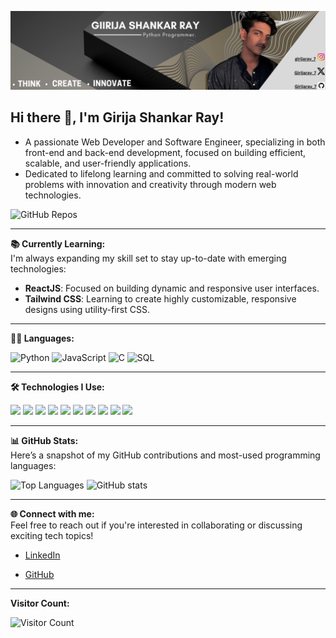 ![banner](https://github.com/Girijaray07/Girijaray07/blob/main/Github%20Background.png)

## Hi there 👋, I'm Girija Shankar Ray!
- A passionate Web Developer and Software Engineer, specializing in both front-end and back-end development, focused on building efficient, scalable, and user-friendly applications.
- Dedicated to lifelong learning and committed to solving real-world problems with innovation and creativity through modern web technologies.

![GitHub Repos](https://img.shields.io/badge/Repos-5-bluek?style=flat-square)

---

**📚 Currently Learning:**  
I'm always expanding my skill set to stay up-to-date with emerging technologies:  
- **ReactJS**: Focused on building dynamic and responsive user interfaces.  
- **Tailwind CSS**: Learning to create highly customizable, responsive designs using utility-first CSS.

---


**👨‍💻 Languages:**

![Python](https://img.shields.io/badge/-Python-000?&logo=Python)
![JavaScript](https://img.shields.io/badge/-JavaScript-000?&logo=JavaScript)
![C](https://img.shields.io/badge/-C-000?&logo=C)
![SQL](https://img.shields.io/badge/-SQL-000?&logo=MySQL)

---

**🛠 Technologies I Use:**

![](https://img.shields.io/badge/HTML5-E34F26?style=for-the-badge&logo=html5&logoColor=white)
![](https://img.shields.io/badge/CSS3-1572B6?style=for-the-badge&logo=css3&logoColor=white)
![](https://img.shields.io/badge/JavaScript-F7DF1E?style=for-the-badge&logo=javascript&logoColor=white)
![](https://img.shields.io/badge/Node.js-86BE00?style=for-the-badge&logo=node.js&logoColor=white)
![](https://img.shields.io/badge/jQuery-0769AD?style=for-the-badge&logo=jquery&logoColor=white)
![](https://img.shields.io/badge/Markdown-F71A4A?style=for-the-badge&logo=markdown&logoColor=white)
![](https://img.shields.io/badge/MySQL-F79F17?style=for-the-badge&logo=mysql&logoColor=white)
![](https://img.shields.io/badge/npm-CB3837?style=for-the-badge&logo=npm&logoColor=white)
![](https://img.shields.io/badge/VS_Code-0078D4?style=for-the-badge&logo=visual%20studio%20code&logoColor=white)
![](https://img.shields.io/badge/Git-F05032?style=for-the-badge&logo=git&logoColor=white)
<!--![](https://img.shields.io/badge/React-61DAFB?style=for-the-badge&logo=react&logoColor=white)-->
---

**📊 GitHub Stats:**  
Here’s a snapshot of my GitHub contributions and most-used programming languages:

![Top Languages](https://github-readme-stats.vercel.app/api/top-langs/?username=Girijaray07&layout=compact&theme=radical) 
![GitHub stats](https://github-readme-stats.vercel.app/api?username=Girijaray07&show_icons=true&theme=radical)  


---

**🌐 Connect with me:**  
Feel free to reach out if you're interested in collaborating or discussing exciting tech topics!  
- [LinkedIn](https://www.linkedin.com/in/girija-shankar-ray/)  
<!-- [Portfolio](https://yourportfolio.com)-->
- [GitHub](https://github.com/Girijaray07)

---

**Visitor Count:**  

![Visitor Count](https://profile-counter.glitch.me/maxrohowsky/count.svg)

